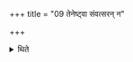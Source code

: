 +++
title = "09 तेनेष्ट्वा संवत्सरन् न"

+++

<details><summary>थिते</summary>

9. After having offered it (sacrificial bread to Agni Vaiśvānara) the sacrificer should not eat meat, should not apporach a women, should not sleep on a high place (i.e. couch).   

[^1]: Cp. ŚB VI.2.2.39 where this view mentioned. 

</details>

